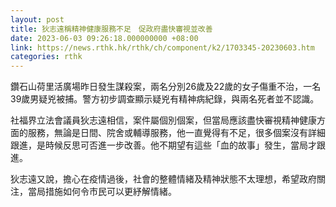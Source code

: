 ```yaml
---
layout: post
title: 狄志遠稱精神健康服務不足　促政府盡快審視並改善
date: 2023-06-03 09:26:18.000000000 +08:00
link: https://news.rthk.hk/rthk/ch/component/k2/1703345-20230603.htm
categories: rthk
---
```


鑽石山荷里活廣場昨日發生謀殺案，兩名分別26歲及22歲的女子傷重不治，一名39歲男疑兇被捕。警方初步調查顯示疑兇有精神病紀錄，與兩名死者並不認識。

社福界立法會議員狄志遠相信，案件屬個別個案，但當局應該盡快審視精神健康方面的服務，無論是日間、院舍或輔導服務，他一直覺得有不足，很多個案沒有詳細跟進，是時候反思可否進一步改善。他不期望有這些「血的故事」發生，當局才跟進。

狄志遠又說，擔心在疫情過後，社會的整體情緒及精神狀態不太理想，希望政府關注，當局措施如何令市民可以更紓解情緒。
